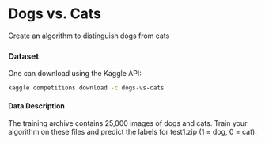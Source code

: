 # Dogs vs. Cats

Create an algorithm to distinguish dogs from cats

### Dataset

One can download using the Kaggle API:

```bash
kaggle competitions download -c dogs-vs-cats
```

#### Data Description

The training archive contains 25,000 images of dogs and cats. Train your algorithm
on these files and predict the labels for test1.zip (1 = dog, 0 = cat).
